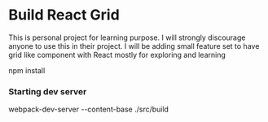 # Build React Grid
This is personal project for learning purpose. I will strongly discourage anyone to use this in their project.
I will be adding small feature set to have grid like component with React mostly for exploring and learning

npm install

### Starting dev server
webpack-dev-server --content-base ./src/build